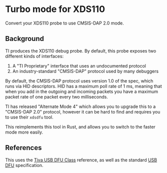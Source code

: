 # Turbo mode for XDS110

Convert your XDS110 probe to use CMSIS-DAP 2.0 mode.

## Background

TI produces the XDS110 debug probe. By default, this probe exposes two different kinds of interfaces:

1. A "TI Proprietary" interface that uses an undocumented protocol
2. An industry-standard "CMSIS-DAP" protocol used by many debuggers

By default, the CMSIS-DAP protocol uses version 1.0 of the spec, which runs via HID descriptors. HID has a maximum poll rate of 1 ms, meaning that when you add in the outgoing and incoming packets you have a maximum packet rate of one packet every two milliseconds.

TI has released "Alternate Mode 4" which allows you to upgrade this to a "CMSIS-DAP 2.0" protocol, however it can be hard to find and requires you to use their `xdsdfu` tool.

This reimplements this tool in Rust, and allows you to switch to the faster mode more easily.

## References

This uses the [Tiva USB DFU Class](https://www.ti.com/lit/an/spma054/spma054.pdf) reference, as well as the standard [USB DFU](https://www.usb.org/sites/default/files/DFU_1.1.pdf) specification.
